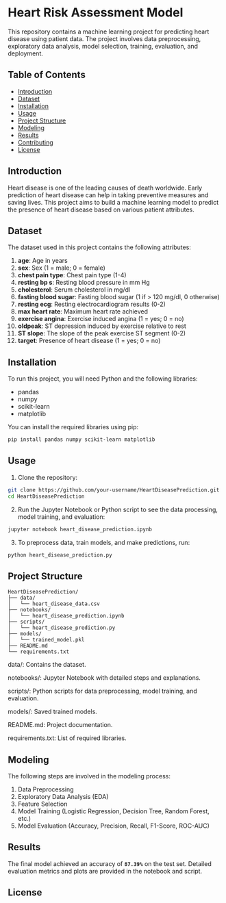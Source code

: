 # Heart Risk Assessment Model

This repository contains a machine learning project for predicting heart disease using patient data. The project involves data preprocessing, exploratory data analysis, model selection, training, evaluation, and deployment.

## Table of Contents

- [Introduction](#introduction)
- [Dataset](#dataset)
- [Installation](#installation)
- [Usage](#usage)
- [Project Structure](#project-structure)
- [Modeling](#modeling)
- [Results](#results)
- [Contributing](#contributing)
- [License](#license)

## Introduction

Heart disease is one of the leading causes of death worldwide. Early prediction of heart disease can help in taking preventive measures and saving lives. This project aims to build a machine learning model to predict the presence of heart disease based on various patient attributes.

## Dataset

The dataset used in this project contains the following attributes:

1. **age**: Age in years
2. **sex**: Sex (1 = male; 0 = female)
3. **chest pain type**: Chest pain type (1-4)
4. **resting bp s**: Resting blood pressure in mm Hg
5. **cholesterol**: Serum cholesterol in mg/dl
6. **fasting blood sugar**: Fasting blood sugar (1 if > 120 mg/dl, 0 otherwise)
7. **resting ecg**: Resting electrocardiogram results (0-2)
8. **max heart rate**: Maximum heart rate achieved
9. **exercise angina**: Exercise induced angina (1 = yes; 0 = no)
10. **oldpeak**: ST depression induced by exercise relative to rest
11. **ST slope**: The slope of the peak exercise ST segment (0-2)
12. **target**: Presence of heart disease (1 = yes; 0 = no)

## Installation

To run this project, you will need Python and the following libraries:

- pandas
- numpy
- scikit-learn
- matplotlib

You can install the required libraries using pip:

```bash
pip install pandas numpy scikit-learn matplotlib
```

## Usage
1. Clone the repository:

```bash
git clone https://github.com/your-username/HeartDiseasePrediction.git
cd HeartDiseasePrediction
```
2. Run the Jupyter Notebook or Python script to see the data processing, model training, and evaluation:

```bash
jupyter notebook heart_disease_prediction.ipynb
```

3. To preprocess data, train models, and make predictions, run:

```bash
python heart_disease_prediction.py
```

## Project Structure

```tree
HeartDiseasePrediction/
├── data/
│   └── heart_disease_data.csv
├── notebooks/
│   └── heart_disease_prediction.ipynb
├── scripts/
│   └── heart_disease_prediction.py
├── models/
│   └── trained_model.pkl
├── README.md
└── requirements.txt
```
data/: Contains the dataset.

notebooks/: Jupyter Notebook with detailed steps and explanations.

scripts/: Python scripts for data preprocessing, model training, and evaluation.

models/: Saved trained models.

README.md: Project documentation.

requirements.txt: List of required libraries.

## Modeling

The following steps are involved in the modeling process:

1. Data Preprocessing
2. Exploratory Data Analysis (EDA)
3. Feature Selection
4. Model Training (Logistic Regression, Decision Tree, Random Forest, etc.)
5. Model Evaluation (Accuracy, Precision, Recall, F1-Score, ROC-AUC)

## Results

The final model achieved an accuracy of **`87.39%`** on the test set. Detailed evaluation metrics and plots are provided in the notebook and script.

## License
